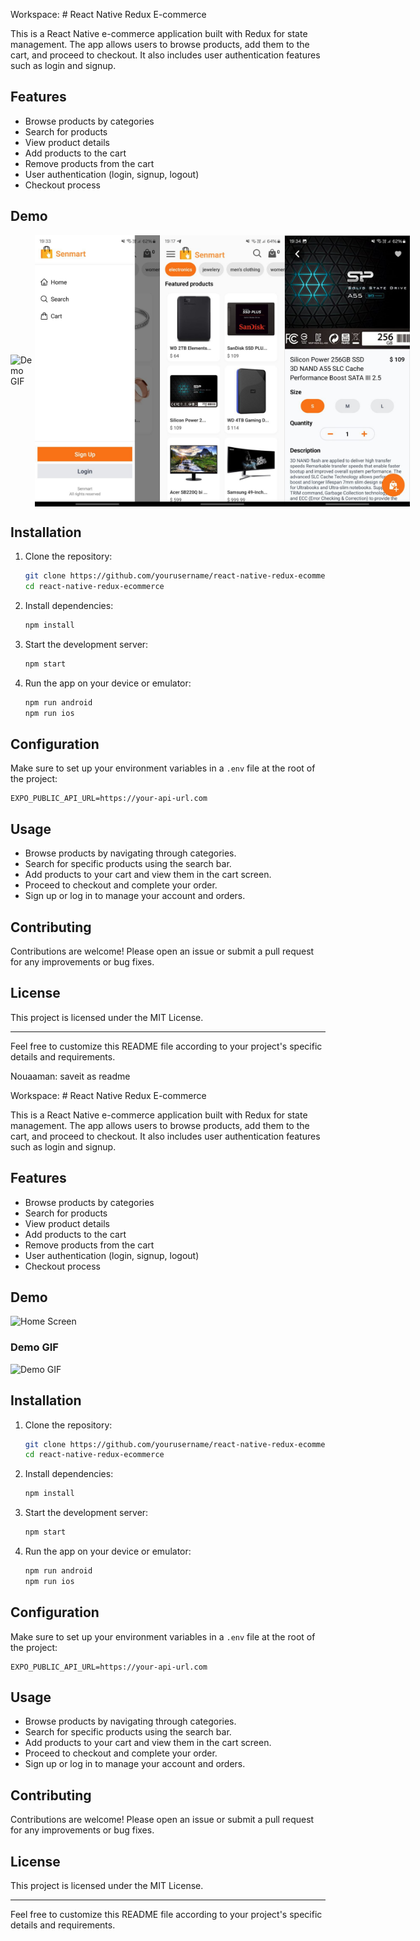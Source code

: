 
Workspace: # React Native Redux E-commerce

This is a React Native e-commerce application built with Redux for state management. The app allows users to browse products, add them to the cart, and proceed to checkout. It also includes user authentication features such as login and signup.

## Features

- Browse products by categories
- Search for products
- View product details
- Add products to the cart
- Remove products from the cart
- User authentication (login, signup, logout)
- Checkout process

## Demo

<div style="display: flex; flex-direction: row; justify-content: space-around; align-items: center;">
    <img src="assets/demo/demo.gif" alt="Demo GIF" width="200" />
    <img src="assets/demo/demo1.jpg" alt="demo 1" width="200" />
    <img src="assets/demo/demo2.jpg" alt="demo 2" width="200" />
    <img src="assets/demo/demo3.jpg" alt="demo 3" width="200" />
</div>

## Installation

1. Clone the repository:

   ```sh
   git clone https://github.com/yourusername/react-native-redux-ecommerce.git
   cd react-native-redux-ecommerce
   ```

2. Install dependencies:

   ```sh
   npm install
   ```

3. Start the development server:

   ```sh
   npm start
   ```

4. Run the app on your device or emulator:

   ```sh
   npm run android
   npm run ios
   ```

## Configuration

Make sure to set up your environment variables in a `.env` file at the root of the project:

```
EXPO_PUBLIC_API_URL=https://your-api-url.com
```

## Usage

- Browse products by navigating through categories.
- Search for specific products using the search bar.
- Add products to your cart and view them in the cart screen.
- Proceed to checkout and complete your order.
- Sign up or log in to manage your account and orders.

## Contributing

Contributions are welcome! Please open an issue or submit a pull request for any improvements or bug fixes.

## License

This project is licensed under the MIT License.

---

Feel free to customize this README file according to your project's specific details and requirements.

Nouaaman: saveit as readme

Workspace: # React Native Redux E-commerce

This is a React Native e-commerce application built with Redux for state management. The app allows users to browse products, add them to the cart, and proceed to checkout. It also includes user authentication features such as login and signup.

## Features

- Browse products by categories
- Search for products
- View product details
- Add products to the cart
- Remove products from the cart
- User authentication (login, signup, logout)
- Checkout process

## Demo

![Home Screen](assets/demo/home_screen.png)

### Demo GIF

![Demo GIF](assets/demo/demo.gif)

## Installation

1. Clone the repository:

   ```sh
   git clone https://github.com/yourusername/react-native-redux-ecommerce.git
   cd react-native-redux-ecommerce
   ```

2. Install dependencies:

   ```sh
   npm install
   ```

3. Start the development server:

   ```sh
   npm start
   ```

4. Run the app on your device or emulator:

   ```sh
   npm run android
   npm run ios
   ```

## Configuration

Make sure to set up your environment variables in a `.env` file at the root of the project:

```
EXPO_PUBLIC_API_URL=https://your-api-url.com
```

## Usage

- Browse products by navigating through categories.
- Search for specific products using the search bar.
- Add products to your cart and view them in the cart screen.
- Proceed to checkout and complete your order.
- Sign up or log in to manage your account and orders.

## Contributing

Contributions are welcome! Please open an issue or submit a pull request for any improvements or bug fixes.

## License

This project is licensed under the MIT License.

---

Feel free to customize this README file according to your project's specific details and requirements.
